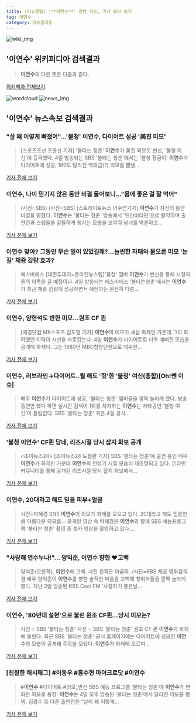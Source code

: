 ```yaml
---
title: (이슈클립) '**이연수**' 관련 이슈, 기사 모아 보기
tag: 이연수
category: 이슈클리핑
---
```

![wiki_img](https://user-images.githubusercontent.com/42597476/44503234-41136a80-a6d0-11e8-9071-6fc6418eafe4.png)
## **'**이연수**'** 위키피디아 검색결과
>**이연수**의 다른 뜻은 다음과 같다.

<a href="https://ko.wikipedia.org/wiki/이연수" target="_blank">위키백과 전체보기</a>

![wordcloud](https://s3.ap-northeast-2.amazonaws.com/lyrics101-wordcloud/2018-09-04-1536045650.png)
![news_img](https://user-images.githubusercontent.com/42597476/44507050-1206f400-a6e4-11e8-8d98-7ffbfebb353f.png)
## **'**이연수**'** 뉴스속보 검색결과
### "살 왜 이렇게 빠졌어"…'불청' **이연수**, 다이어트 성공 '美친 미모'

>[스포츠조선 조윤선 기자] '불타는 청춘' **이연수**가 美친 외모로 변신, '불청 여신'에 등극했다. 4일 방송되는 SBS '불타는 청춘'에서는 '불청 장금이' **이연수**가 다이어트에 성공, 180도 달라진 역대급(?) 외모를 뽐낼...

<a href="http://sports.chosun.com/news/ntype.htm?id=201809050100033230002436&servicedate=20180904" target="_blank">기사 전체 보기</a>

### **이연수**, 나이 믿기지 않은 동안 비결 들어보니…"몸에 좋은 걸 잘 먹어"

>(사진=SBS) (사진=SBS) [스트레이트뉴스 어수연기자] **이연수**가 자신의 동안 비결을 밝혔다. **이연수**는 '불타는 청춘' 방송에서 '인간비타민'으로 활약하며 출연진과 스텝들을 알뜰하게 챙기는 모습을 보여줘 남녀를 막론하고...

<a href="http://www.straightnews.co.kr/news/articleView.html?idxno=34771" target="_blank">기사 전체 보기</a>

### **이연수** 맞아? 그동안 무슨 일이 있었길래?...늘씬한 자태와 물오른 미모 '눈길' 체중 감량 효과?

>에스비에스 [대전투데이=온라인뉴스팀]'불청' 멤버 **이연수**가 변신을 통해 시청자들의 이목을 끌 예정이다.   4일 방송되는 에스비에스 '불타는청춘'에서는 **이연수**가 최근 체중 감량에 성공하면서 예전과는 완전히 다른...

<a href="http://www.daejeontoday.com/news/articleView.html?idxno=511667" target="_blank">기사 전체 보기</a>

### **이연수**, 양현석도 반한 미모…원조 CF 퀸

>[매경닷컴 MK스포츠 김도형 기자] **이연수**의 미모가 새삼 화제인 가운데 그의 화려했던 이력이 시선을 사로잡는다. 4일 **이연수**가 다이어트로 더욱 예뻐진 모습을 공개해 화제다. 그는 1980년 MBC합창단원으로 데뷔한...

<a href="http://sports.mk.co.kr/view.php?year=2018&no=557203" target="_blank">기사 전체 보기</a>

### **이연수**, 러브라인→다이어트..뭘 해도 '핫'한 '불청' 여신(종합)[Oh!쎈 이슈]

>배우 **이연수**가 다이어트에 성공, '불타는 청춘' 멤버들을 깜짝 놀라게 했다. 방송 출연만 했다 하면 실시간 검색어 1위를 차지하는 **이연수**는 자타공인 '불청 여신'이 틀림없다.   SBS '불타는 청춘' 측은 4일 공식...

<a href="http://www.osen.co.kr/article/G1110981959" target="_blank">기사 전체 보기</a>

### '불청 **이연수**' CF퀸 답네, 리즈시절 당시 잡지 화보 공개

><조이뉴스24> [조이뉴스24 도철환 기자] SBS '불타는 청춘'에 출연 중인 배우 **이연수**가 화제인 가운데 **이연수**의 전성기 시절 모습이 재조명되고 있다. 온라인커뮤니티를 통해 공개된 리즈시절 당시 잡지 화보에서...

<a href="http://joynews.inews24.com/php/news_view.php?g_menu=700100&g_serial=1123062&rrf=nv" target="_blank">기사 전체 보기</a>

### **이연수**, 20대라고 해도 믿을 피부+얼굴

>사진=박혜경 SNS **이연수**의 외모가 화제를 모으고 있다. 20대라고 해도 믿을만큼 아름다운 외모를... 공개된 영상 속 박혜경은 **이연수**와 함께 SBS 예능프로그램 ‘불타는 청춘’ 촬영 중 셀카 영상을 촬영하고 있다....

<a href="http://www.nextdaily.co.kr/news/article.html?id=20180904800056" target="_blank">기사 전체 보기</a>

### "사랑해 연수누나!"… 양익준, **이연수** 향한 ♥고백

>양익준(오른쪽), **이연수**에 고백. 사진 왼쪽은 이금희. /사진=KBS 제공 영화감독 겸 배우 양익준이 **이연수**를 향한 솔직한 마음을 고백해 청취자들을 깜짝 놀라게 했다. 지난 3일 방송된 KBS Cool FM ‘사랑하기 좋은날...

<a href="http://moneys.mt.co.kr/news/mwView.php?no=2018090411048050922" target="_blank">기사 전체 보기</a>

### **이연수**, '80년대 설현'으로 불린 원조 CF퀸…당시 미모는?

>사진 = SBS '불타는 청춘' 사진 = SBS '불타는 청춘' 원조 CF 퀸 **이연수**가 화제에 올랐다. 최근 SBS '불타는 청춘' 공식 홈페이지에는 다이어트에 성공한 **이연수**의 모습이 공개돼 주목을 모았다. **이연수**가 화제에 오르며...

<a href="http://www.sjbnews.com/news/articleView.html?idxno=617280" target="_blank">기사 전체 보기</a>

### [친절한 해시태그] #이동우 #홍수현 마이크로닷 #**이연수**

>#**이연수** #다이어트 #외모_변신 SBS 예능 프로그램 ‘불타는 청춘’에 **이연수**가 변화한 외모로 등장. **이연수**는 4일 오후 방송된 ‘불타는 청춘’에서 달라진 미모를 뽐냄. 김광수 등 다른 출연진은 “살이 왜 이렇게...

<a href="http://www.sporbiz.co.kr/news/articleView.html?idxno=269137" target="_blank">기사 전체 보기</a>


